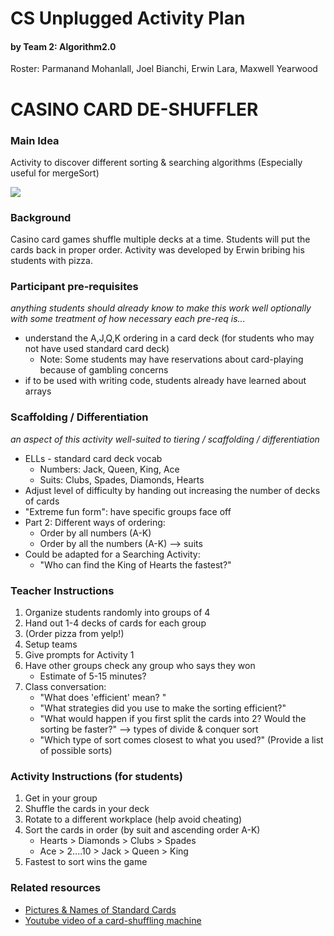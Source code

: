 # CS Unplugged Activity Plan
#### by Team 2: Algorithm2.0
Roster: Parmanand Mohanlall, Joel Bianchi, Erwin Lara, Maxwell Yearwood

# CASINO CARD DE-SHUFFLER

### Main Idea
Activity to discover different sorting & searching algorithms
(Especially useful for mergeSort)

![](https://www.tcsjohnhuxley.com/wp-content/uploads/2018/04/A_Plus_Shuffler-150x150.jpg)

### Background
Casino card games shuffle multiple decks at a time.  Students will put the cards back in proper order.
Activity was developed by Erwin bribing his students with pizza.


### Participant pre-requisites
_anything students should already know to make this work well
optionally with some treatment of how necessary each pre-req is..._
* understand the A,J,Q,K ordering in a card deck (for students who may not have used standard card deck)
  * Note: Some students may have reservations about card-playing because of gambling concerns
* if to be used with writing code, students already have learned about arrays

### Scaffolding / Differentiation 
_an aspect of this activity well-suited to tiering / scaffolding / differentiation_
* ELLs - standard card deck vocab
  * Numbers: Jack, Queen, King, Ace
  * Suits: Clubs, Spades, Diamonds, Hearts 
* Adjust level of difficulty by handing out increasing the number of decks of cards
* "Extreme fun form": have specific groups face off
* Part 2: Different ways of ordering:
  * Order by all numbers (A-K)
  * Order by all the numbers (A-K) --> suits
* Could be adapted for a Searching Activity:
  * "Who can find the King of Hearts the fastest?"

### Teacher Instructions
1. Organize students randomly into groups of 4
1. Hand out 1-4 decks of cards for each group
1. (Order pizza from yelp!) 
1. Setup teams
1. Give prompts for Activity 1
1. Have other groups check any group who says they won
   * Estimate of 5-15 minutes?
1. Class conversation:
   * "What does 'efficient' mean? "
   * "What strategies did you use to make the sorting efficient?"
   * "What would happen if you first split the cards into 2?  Would the sorting be faster?" --> types of divide & conquer sort
   * "Which type of sort comes closest to what you used?" (Provide a list of possible sorts)


### Activity Instructions (for students)
1. Get in your group
1. Shuffle the cards in your deck
1. Rotate to a different workplace (help avoid cheating)
1. Sort the cards in order (by suit and ascending order A-K)
   * Hearts > Diamonds > Clubs > Spades
   * Ace > 2....10 > Jack > Queen > King
1.  Fastest to sort wins the game 


### Related resources
* [Pictures & Names of Standard Cards](https://www.dcode.fr/playing-cards)
* [Youtube video of a card-shuffling machine](https://www.youtube.com/watch?v=2QHDgVWMdw4)
